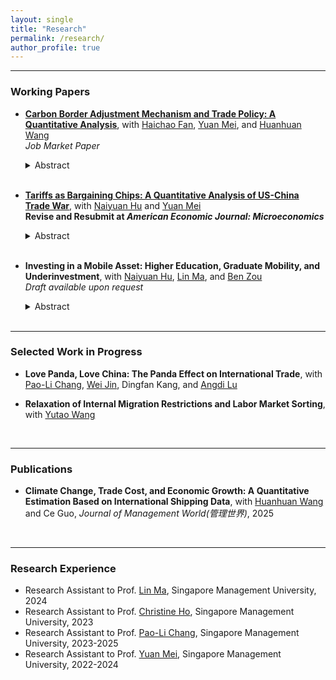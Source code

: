 ```yaml
---
layout: single
title: "Research"
permalink: /research/
author_profile: true
---
```


------
### Working Papers
- <a href="https://tong-ni.github.io/files/CBAM.pdf" target="_blank" rel="noopener noreferrer"><strong>Carbon Border Adjustment Mechanism and Trade Policy: A Quantitative Analysis</strong></a>, with <a href="https://fanhaichao.weebly.com/" target="_blank" rel="noopener noreferrer">Haichao Fan</a>, <a href="https://sites.google.com/site/meiyecon/home" target="_blank" rel="noopener noreferrer">Yuan Mei</a>, and <a href="https://law.ecnu.edu.cn/4d/3b/c45341a609595/page.htm" target="_blank" rel="noopener noreferrer">Huanhuan Wang</a>
  <br>_Job Market Paper_
   <details>
   <summary>Abstract</summary>
   The European Union (EU) has introduced the Carbon Border Adjustment Mechanism (CBAM) to curb carbon leakage and incentivize global climate policy alignment. We develop a multi-country, multi-sector general equilibrium model featuring input–output linkages, carbon supply chains, and global emission externalities to evaluate the environmental and economic impacts of the EU's CBAM. Our results show that unilateral implementation modestly reduces global emissions due to carbon leakage through energy markets. Global welfare improves marginally when environmental benefits are accounted for. When other countries respond optimally, strategic carbon policy adjustments under a non-cooperative Nash equilibrium enhance global emission reductions by mitigating both carbon leakage and free-riding. Under a cooperative equilibrium with Nash bargaining, multilateral negotiations yield substantial welfare and environmental gains, with the CBAM functioning as an effective enforcement device that raises the cost of disagreement and fosters deeper global climate cooperation.
    </details> <br>

- <a href="https://tong-ni.github.io/files/Tariffs_as_Bargaining_Chips.pdf" target="_blank" rel="noopener noreferrer"><strong>Tariffs as Bargaining Chips: A Quantitative Analysis of US-China Trade War</strong></a>, with <a href="https://naiyuanh.github.io/" target="_blank" rel="noopener noreferrer">Naiyuan Hu</a> and <a href="https://sites.google.com/site/meiyecon/home" target="_blank" rel="noopener noreferrer">Yuan Mei</a>
  <br>**Revise and Resubmit at _American Economic Journal: Microeconomics_**
   <details>
   <summary>Abstract</summary>
   Non-cooperative tariffs change outside options and thus affect welfare outcomes in potential tariff negotiations. We focus on the U.S.–China trade war from 2018 through 2019 and examine whether such tariffs can serve as leverage to improve U.S. post-negotiation welfare. With a multi-country, multi-sector quantitative trade model, we simulate negotiations from two starting points: the 2017 baseline and the 2019 trade-war equilibrium. Our results show that, across reasonable estimates of U.S. bargaining power, imposing trade-war tariffs before the negotiations consistently enhances U.S. post-negotiation welfare.
    </details> <br>
    
- **Investing in a Mobile Asset: Higher Education, Graduate Mobility, and Underinvestment**, with <a href="https://naiyuanh.github.io/" target="_blank" rel="noopener noreferrer">Naiyuan Hu</a>, <a href="https://lin-ma.com/index.html" target="_blank" rel="noopener noreferrer">Lin Ma</a>, and <a href="https://www.zouben.net/" target="_blank" rel="noopener noreferrer">Ben Zou</a>
  <br>_Draft available upon request_
   <details>
   <summary>Abstract</summary>
   Higher education produces a mobile asset—skilled graduates—who may leave the jurisdiction where they were trained, making education a “leaky” investment for local governments. We develop a dynamic spatial life-cycle general equilibrium model in which individuals endogenously choose education and migration, while local governments allocate budgets and set admission policies. Quantified to the context of China, the model shows that the observed college expansion path reflects substantial underinvestment relative to a central planner benchmark, leaving large efficiency and equality gains unrealized. Underinvestment persists in a decentralized, locally funded Nash equilibrium, as provinces strategically free ride on inflows of graduates educated elsewhere and hold back their own investment, leading to national inefficiency. Optimal place-based strategies depend on development stage: advanced regions benefit from front-loaded education investment, whereas lagging provinces optimally delay investment until productivity and retention conditions improve.
    </details> <br>

------
### Selected Work in Progress
- **Love Panda, Love China: The Panda Effect on International Trade**, with <a href="http://www.mysmu.edu/faculty/plchang/" target="_blank" rel="noopener noreferrer">Pao-Li Chang</a>, <a href="https://weijinsite.weebly.com/" target="_blank" rel="noopener noreferrer">Wei Jin</a>, Dingfan Kang, and <a href="http://ae.ruc.edu.cn/szdw/qzjs/apypx/L/apylad/index.htm" target="_blank" rel="noopener noreferrer">Angdi Lu</a>
  
- **Relaxation of Internal Migration Restrictions and Labor Market Sorting**, with <a href="https://yutao-wang-econ.github.io/" target="_blank" rel="noopener noreferrer">Yutao Wang</a>
<br>

------
### Publications
- **Climate Change, Trade Cost, and Economic Growth: A Quantitative Estimation Based on International Shipping Data**, with <a href="https://law.ecnu.edu.cn/4d/3b/c45341a609595/page.htm" target="_blank" rel="noopener noreferrer">Huanhuan Wang</a> and Ce Guo, _Journal of Management World(管理世界)_, 2025
<br>

------
### Research Experience
- Research Assistant to Prof. <a href="https://lin-ma.com/index.html" target="_blank" rel="noopener noreferrer">Lin Ma</a>, Singapore Management University, 2024
- Research Assistant to Prof. <a href="https://sites.google.com/site/christineho5/" target="_blank" rel="noopener noreferrer">Christine Ho</a>, Singapore Management University, 2023
- Research Assistant to Prof. <a href="http://www.mysmu.edu/faculty/plchang/" target="_blank" rel="noopener noreferrer">Pao-Li Chang</a>, Singapore Management University, 2023-2025
- Research Assistant to Prof. <a href="https://sites.google.com/site/meiyecon/home" target="_blank" rel="noopener noreferrer">Yuan Mei</a>, Singapore Management University, 2022-2024

